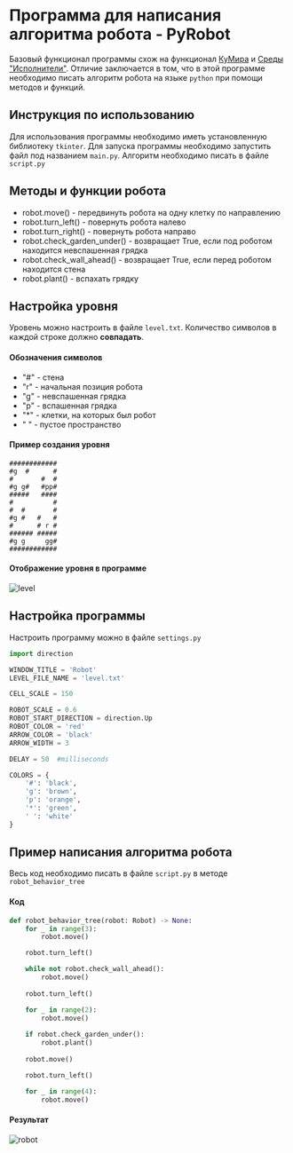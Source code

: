 # Программа для написания алгоритма робота - PyRobot

Базовый функционал программы схож на функционал [КуМира](https://www.niisi.ru/kumir/) и [Среды "Исполнители"](https://kpolyakov.spb.ru/school/robots/robots.htm). Отличие заключается в том, что в этой программе необходимо писать алгоритм робота на языке `python` при помощи методов и функций.

## Инструкция по использованию

Для использования программы необходимо иметь установленную библиотеку `tkinter`.
Для запуска программы необходимо запустить файл под названием `main.py`. 
Алгоритм необходимо писать в файле `script.py`

## Методы и функции робота

+ robot.move() - передвинуть робота на одну клетку по направлению
+ robot.turn_left() - повернуть робота налево
+ robot.turn_right() - повернуть робота направо
+ robot.check_garden_under() - возвращает True, если под роботом находится невспашенная грядка
+ robot.check_wall_ahead() - возвращает True, если перед роботом находится стена
+ robot.plant() - вспахать грядку

## Настройка уровня
Уровень можно настроить в файле `level.txt`. Количество символов в каждой строке должно **совпадать**.

#### Обозначения символов
+ "\#" - стена
+ "r" - начальная позиция робота
+ "g" - невспашенная грядка
+ "p" - вспашенная грядка
+ "\*" - клетки, на которых был робот
+ " " - пустое пространство


#### Пример создания уровня
```
############
#g  #      #
#       #  #
#g g#   #pp#
#####   ####
#          #
#  #       #
#g #   #   #
#      # r #
###### #####
#g g     gg#
############
```

#### Отображение уровня в программе
![level](https://github.com/ionic101/robot-algorithm/assets/93050090/dacc10a7-875c-46b1-9a51-12b49b880819)

## Настройка программы
Настроить программу можно в файле `settings.py`

```python
import direction

WINDOW_TITLE = 'Robot'
LEVEL_FILE_NAME = 'level.txt'

CELL_SCALE = 150

ROBOT_SCALE = 0.6
ROBOT_START_DIRECTION = direction.Up
ROBOT_COLOR = 'red'
ARROW_COLOR = 'black'
ARROW_WIDTH = 3

DELAY = 50  #milliseconds

COLORS = {
    '#': 'black',
    'g': 'brown',
    'p': 'orange',
    '*': 'green',
    ' ': 'white'
}
```

## Пример написания алгоритма робота
Весь код необходимо писать в файле `script.py` в методе `robot_behavior_tree`
#### Код
```python
def robot_behavior_tree(robot: Robot) -> None:
    for _ in range(3):
        robot.move()

    robot.turn_left()

    while not robot.check_wall_ahead():
        robot.move()
    
    robot.turn_left()

    for _ in range(2):
        robot.move()
    
    if robot.check_garden_under():
        robot.plant()
    
    robot.move()

    robot.turn_left()

    for _ in range(4):
        robot.move()
```

#### Результат
![robot](https://github.com/ionic101/robot-algorithm/assets/93050090/f57de209-eee8-43b0-886a-f4949c7e097b)
